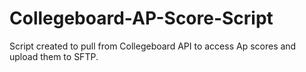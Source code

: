 # Collegeboard-AP-Score-Script
Script created to pull from Collegeboard API to access Ap scores and upload them to SFTP.
